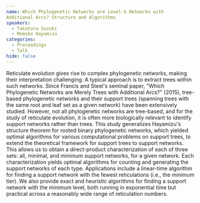 ```yaml
---
name: Which Phylogenetic Networks are Level-k Networks with
Additional Arcs? Structure and Algorithms
speakers:
  - Takatora Suzuki
  - Momoko Hayamizu
categories:
  - Proceedings
  - Talk
hide: false
---
```


Reticulate evolution gives rise to complex phylogenetic
networks, making their interpretation challenging. A
typical approach is to extract trees within such networks.
Since Francis and Steel's seminal paper, "Which
Phylogenetic Networks are Merely Trees with Additional
Arcs?" (2015), tree-based phylogenetic networks and their
support trees (spanning trees with the same root and leaf
set as a given network) have been extensively studied.
However, not all phylogenetic networks are tree-based, and
for the study of reticulate evolution, it is often more
biologically relevant to identify support networks rather
than trees. This study generalizes Hayamizu's structure
theorem for rooted binary phylogenetic networks, which
yielded optimal algorithms for various computational
problems on support trees, to extend the theoretical
framework for support trees to support networks. This
allows us to obtain a direct-product characterization of
each of three sets: all, minimal, and minimum support
networks, for a given network. Each characterization yields
optimal algorithms for counting and generating the support
networks of each type. Applications include a linear-time
algorithm for finding a support network with the fewest
reticulations (i.e., the minimum tier). We also provide
exact and heuristic algorithms for finding a support
network with the minimum level, both running in exponential
time but practical across a reasonably wide range of
reticulation numbers.